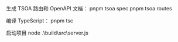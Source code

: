 生成 TSOA 路由和 OpenAPI 文档：
pnpm tsoa spec
pnpm tsoa routes

编译 TypeScript：
pnpm tsc

启动项目
node .\build\src\server.js